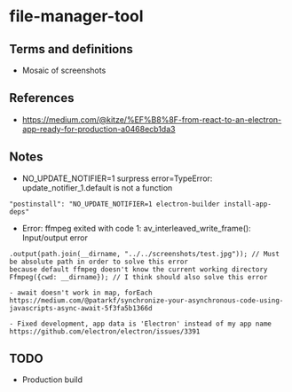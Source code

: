 # file-manager-tool

## Terms and definitions
- Mosaic of screenshots

## References
- https://medium.com/@kitze/%EF%B8%8F-from-react-to-an-electron-app-ready-for-production-a0468ecb1da3

## Notes
- NO_UPDATE_NOTIFIER=1 surpress error=TypeError: update_notifier_1.default is not a function
```
"postinstall": "NO_UPDATE_NOTIFIER=1 electron-builder install-app-deps"
```
- Error: ffmpeg exited with code 1: av_interleaved_write_frame(): Input/output error
```
.output(path.join(__dirname, "../../screenshots/test.jpg")); // Must be absolute path in order to solve this error
because default ffmpeg doesn't know the current working directory
Ffmpeg({cwd: __dirname}); // I think should also solve this error

- await doesn't work in map, forEach
https://medium.com/@patarkf/synchronize-your-asynchronous-code-using-javascripts-async-await-5f3fa5b1366d

- Fixed development, app data is 'Electron' instead of my app name
https://github.com/electron/electron/issues/3391
```

## TODO
- Production build
